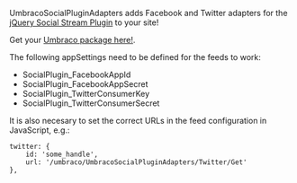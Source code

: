 UmbracoSocialPluginAdapters adds Facebook and Twitter adapters for the [jQuery Social Stream Plugin](http://www.designchemical.com/blog/index.php/premium-jquery-plugins/jquery-social-stream-plugin/) to your site!
    
Get your [Umbraco package here!](https://our.umbraco.org/projects/website-utilities/umbracosocialpluginadapters/).
	
The following appSettings need to be defined for the feeds to work:

- SocialPlugin_FacebookAppId
- SocialPlugin_FacebookAppSecret
- SocialPlugin_TwitterConsumerKey
- SocialPlugin_TwitterConsumerSecret

It is also necesary to set the correct URLs in the feed configuration in JavaScript, e.g.:

```	
twitter: {
	id: 'some_handle',
	url: '/umbraco/UmbracoSocialPluginAdapters/Twitter/Get'
},
```
